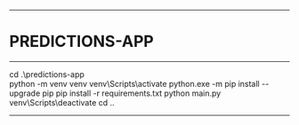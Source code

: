 -----

# PREDICTIONS-APP

-----

cd .\predictions-app\
python -m venv venv
venv\Scripts\activate
python.exe -m pip install --upgrade pip 
pip install -r requirements.txt
python main.py
venv\Scripts\deactivate
cd ..

-----